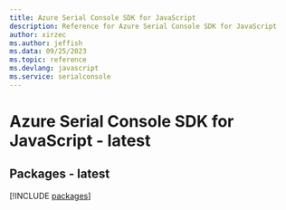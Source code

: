 ```yaml
---
title: Azure Serial Console SDK for JavaScript
description: Reference for Azure Serial Console SDK for JavaScript
author: xirzec
ms.author: jeffish
ms.data: 09/25/2023
ms.topic: reference
ms.devlang: javascript
ms.service: serialconsole
---
```

# Azure Serial Console SDK for JavaScript - latest
## Packages - latest
[!INCLUDE [packages](serial-console-index.md)]